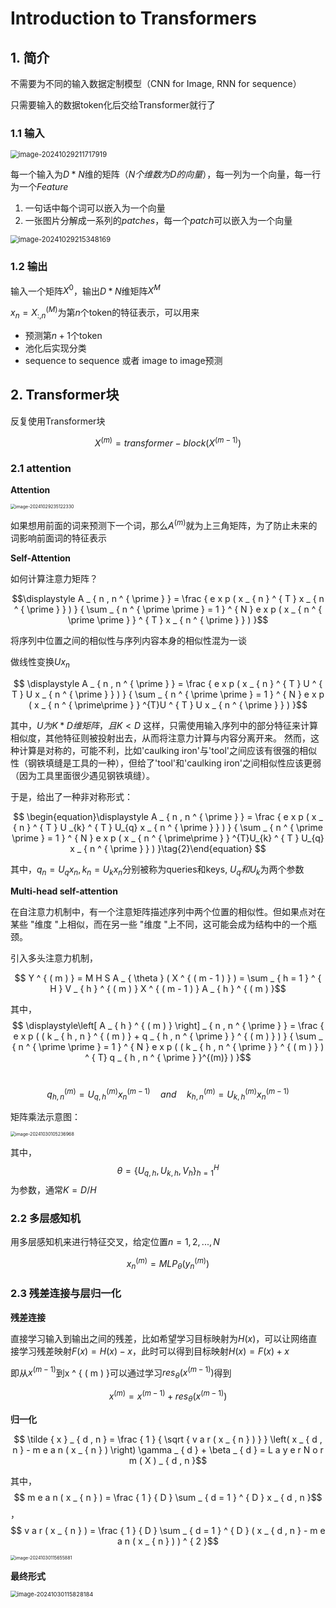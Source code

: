 # Introduction to Transformers

## 1. 简介

不需要为不同的输入数据定制模型（CNN for Image, RNN for sequence）

只需要输入的数据token化后交给Transformer就行了

### 1.1 输入

<img src="imgs/Introduction to Transformers/image-20241029211717919.png" alt="image-20241029211717919" style="zoom:80%;" />

每一个输入为$D*N$维的矩阵（$N个维数为D的向量$），每一列为一个向量，每一行为一个$Feature$

1. 一句话中每个词可以嵌入为一个向量
2. 一张图片分解成一系列的$patches$，每一个$patch$可以嵌入为一个向量

<img src="imgs/Introduction to Transformers/image-20241029215348169.png" alt="image-20241029215348169" style="zoom:80%;" />

### 1.2 输出

输入一个矩阵$X^{0}$，输出$D*N$维矩阵$X^{M}$

$x _ { n } = X _ { :, n } ^ { ( M ) }$为第$n$个token的特征表示，可以用来

- 预测第$n+1$个token
- 池化后实现分类
- sequence to sequence 或者 image to image预测

## 2. Transformer块

反复使用Transformer块

$$\begin{equation} X ^ { ( m ) } = t r a n s f o r m e r - b l o c k ( X ^ { ( m - 1 ) } )\tag{1}\end{equation}$$

### 2.1 attention

**Attention**

<img src="imgs/Introduction to Transformers/image-20241029235122330.png" alt="image-20241029235122330" style="zoom: 50%;" />

如果想用前面的词来预测下一个词，那么$A^{(m)}$就为上三角矩阵，为了防止未来的词影响前面词的特征表示

**Self-Attention**

如何计算注意力矩阵？

$$\displaystyle A _ { n , n ^ { \prime } } = \frac { e x p ( x _ { n } ^ { T } x _ { n ^ { \prime } } ) } { \sum _ { n ^ { \prime \prime } = 1 } ^ { N } e x p ( x _ { n ^ { \prime \prime  } } ^ { T } x _ { n ^ { \prime } } ) }$$

将序列中位置之间的相似性与序列内容本身的相似性混为一谈

做线性变换$Ux_{n}$

$$ \displaystyle A _ { n , n ^ { \prime } } = \frac { e x p ( x _ { n } ^ { T } U ^ { T } U x _ { n ^ { \prime } } ) } { \sum _ { n ^ { \prime \prime } = 1 } ^ { N } e x p ( x _ { n ^ { \prime\prime  } } ^{T}U ^ { T } U x _ { n ^ { \prime } } ) }$$

其中，$U为K*D维矩阵，且K<D$
这样，只需使用输入序列中的部分特征来计算相似度，其他特征则被投射出去，从而将注意力计算与内容分离开来。
然而，这种计算是对称的，可能不利，比如'caulking iron'与'tool'之间应该有很强的相似性（钢铁填缝是工具的一种），但给了'tool'和'caulking iron'之间相似性应该更弱（因为工具里面很少遇见钢铁填缝）。

于是，给出了一种非对称形式：

$$ \begin{equation}\displaystyle A _ { n , n ^ { \prime } } = \frac { e x p ( x _ { n } ^ { T } U _{k} ^ { T } U_{q} x _ { n ^ { \prime } } ) } { \sum _ { n ^ { \prime \prime } = 1 } ^ { N } e x p ( x _ { n ^ { \prime\prime  } } ^{T}U_{k} ^ { T } U_{q} x _ { n ^ { \prime } } ) }\tag{2}\end{equation} $$

其中，$q_{n}=U_{q}x_{n}, k_{n}=U_{k}x_{n}$分别被称为queries和keys, $U_{q}和U_{k}$为两个参数

**Multi-head self-attention**

在自注意力机制中，有一个注意矩阵描述序列中两个位置的相似性。但如果点对在某些 "维度 "上相似，而在另一些 "维度 "上不同，这可能会成为结构中的一个瓶颈。

引入多头注意力机制，

$$ Y ^ { ( m ) } = M H S A _ { \theta } ( X ^ { ( m - 1 ) } ) = \sum _ { h = 1 } ^ { H } V _ { h } ^ { ( m ) } X ^ { ( m - 1 ) } A _ { h } ^ { ( m ) }$$

其中，$$ \displaystyle\left[ A _ { h } ^ { ( m ) } \right] _ { n , n ^ { \prime } } = \frac { e x p ( ( k _ { h , n } ^ { ( m ) } + q _ { h , n ^ { \prime } } ^ { ( m ) } ) } { \sum _ { n ^ { \prime \prime } = 1 } ^ { N } e x p ( ( k _ { h , n ^ { \prime } } ^ { ( m ) } ) ^ { T} q _ { h , n ^ { \prime } }^{(m)} ) }$$

​		$$ q _ { h , n } ^ { ( m ) } = U _ { q , h } ^ { ( m ) } x _ { n } ^ { ( m - 1 ) } \quad a n d \quad k _ { h , n } ^ { ( m ) } = U _ { k , h } ^ { ( m ) } x _ { n } ^ { ( m - 1 ) }$$

矩阵乘法示意图：

<img src="imgs/Introduction to Transformers/image-20241030105236968.png" alt="image-20241030105236968" style="zoom:50%;" />

其中，$$ \theta = \left\{ U _ { q , h } , U _ { k , h } , V _ { h } \right\} _ { h = 1 } ^ { H }$$为参数，通常$K=D/H$

### 2.2 多层感知机

用多层感知机来进行特征交叉，给定位置$n=1,2,...,N$

$$ x _ { n } ^ { ( m ) } = M L P _ { \theta } ( y _ { n } ^ { ( m ) } )$$

### 2.3 残差连接与层归一化

**残差连接**

直接学习输入到输出之间的残差，比如希望学习目标映射为$H(x)$，可以让网络直接学习残差映射$F(x)=H(x)-x$，此时可以得到目标映射$H(x)=F(x)+x$

即从$x ^ { ( m - 1 ) }$到x ^ { ( m  ) }可以通过学习$r e s _ { \theta } ( x ^ { ( m - 1 )})$得到

$$ x ^ { ( m ) } = x ^ { ( m - 1 ) } + r e s _ { \theta } ( x ^ { ( m - 1 ) } )$$

**归一化**

$$ \tilde { x } _ { d , n } = \frac { 1 } { \sqrt { v a r ( x _ { n } ) } } \left( x _ { d , n } - m e a n ( x _ { n } ) \right) \gamma _ { d } + \beta _ { d } = L a y e r N o r m ( X ) _ { d , n }$$

其中，$$ m e a n ( x _ { n } ) = \frac { 1 } { D } \sum _ { d = 1 } ^ { D } x _ { d , n }$$，$$ v a r ( x _ { n } ) = \frac { 1 } { D } \sum _ { d = 1 } ^ { D } ( x _ { d , n } - m e a n ( x _ { n } ) ) ^ { 2 }$$

<img src="imgs/Introduction to Transformers/image-20241030115655881.png" alt="image-20241030115655881" style="zoom:50%;" />

**最终形式**

<img src="imgs/Introduction to Transformers/image-20241030115828184.png" alt="image-20241030115828184" style="zoom: 67%;" />
